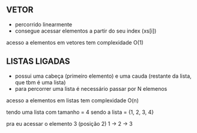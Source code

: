 ## VETOR
- percorrido linearmente
- consegue acessar elementos a partir do seu index (xs[i])

acesso a elementos em vetores tem complexidade O(1)

## LISTAS LIGADAS
- possui uma cabeça (primeiro elemento) e uma cauda (restante da lista, que tbm é uma lista)
- para percorrer uma lista é necessário passar por N elemenos

acesso a elementos em listas tem complexidade O(n)

tendo uma lista com tamanho = 4
sendo a lista = {1, 2, 3, 4}

pra eu acessar o elemento 3 (posição 2)
1 -> 2 -> 3

